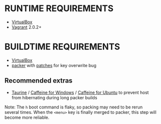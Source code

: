 # RUNTIME REQUIREMENTS

* [VirtualBox](https://www.virtualbox.org/)
* [Vagrant](https://www.vagrantup.com/) 2.0.2+

# BUILDTIME REQUIREMENTS

* [VirtualBox](https://www.virtualbox.org/)
* [packer](https://www.packer.io/) with [patches](https://github.com/mcandre/packer/tree/fix-6001) for key overwrite bug

## Recommended extras

* [Taurine](https://itunes.apple.com/us/app/taurine/id960276676?mt=12) / [Caffeine for Windows](http://www.zhornsoftware.co.uk/caffeine/) / [Caffeine for Ubuntu](https://launchpad.net/caffeine) to prevent host from hibernating during long packer builds

Note: The `h` boot command is flaky, so packing may need to be rerun several times. When the `<menu>` key is finally merged to packer, this step will become more reliable.
